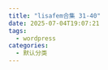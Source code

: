 ```yaml
---
title: "lisafem合集 31-40"
date: 2025-07-04T19:07:21
tags:
  - wordpress
categories:
  - 默认分类
---
```




